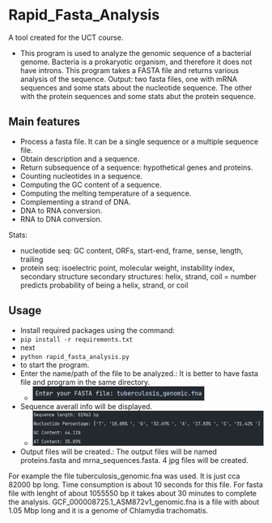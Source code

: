 # Rapid_Fasta_Analysis

A tool created for the UCT course.

* This program is used to analyze the genomic sequence of a bacterial genome.
Bacteria is a prokaryotic organism, and therefore it does not have introns.
This program takes a FASTA file and returns various analysis of the sequence.
Output: two fasta files, one with mRNA sequences and some stats about the nucleotide sequence. The other with the
protein sequences and some stats abut the protein sequence.

## Main features
* Process a fasta file. It can be a single sequence or a multiple sequence file. 
* Obtain description and a sequence.
* Return subsequence of a sequence: hypothetical genes and proteins.
* Counting nucleotides in a sequence.
* Computing the GC content of a sequence.
* Computing the melting temperature of a sequence.
* Complementing a strand of DNA.
* DNA to RNA conversion.
* RNA to DNA conversion.

Stats:
* nucleotide seq: GC content, ORFs, start-end, frame, sense, length, trailing 
* protein seq: isoelectric point, molecular weight, instability index, secondary structure
    secondary structures: helix, strand, coil = number predicts probability of being a helix, strand, or coil


## Usage
* Install required packages using the command:
* `pip install -r requirements.txt`
* next
* `python rapid_fasta_analysis.py`
* to start the program.
* Enter the name/path of the file to be analyzed.: It is better to have fasta file and program in the same directory.
  * ![img.png](rapid_fasta_analysis/data/img.png)
* Sequence averall info will be displayed.
  * ![img_1.png](rapid_fasta_analysis/data/img_1.png)
* Output files will be created.: The output files will be named proteins.fasta and mrna_sequences.fasta. 4 jpg files
  will be created.

For example the file tuberculosis_genomic.fna was used. It is just cca 82000 bp long.
Time consumption is about 10 seconds for this file.
For fasta file with lenght of about 1055550 bp it takes about 30 minutes to complete the analysis.
GCF_000008725.1_ASM872v1_genomic.fna is a file with about 1.05 Mbp long and it is a genome of Chlamydia trachomatis.

